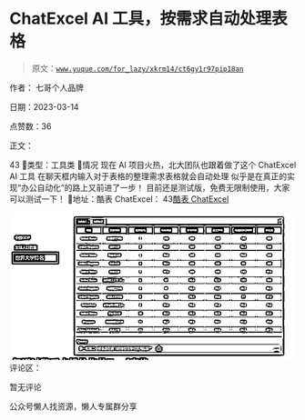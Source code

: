 # ChatExcel AI 工具，按需求自动处理表格

> 原文：[`www.yuque.com/for_lazy/xkrm14/ct6gy1r97pip18an`](https://www.yuque.com/for_lazy/xkrm14/ct6gy1r97pip18an)



作者： 七哥个人品牌



日期：2023-03-14



点赞数：36

<ne-hole id="u0355fb3d" data-lake-id="u0355fb3d">

正文：



43 💊类型：工具类 💊情况 现在 AI 项目火热，北大团队也跟着做了这个 ChatExcel AI 工具 在聊天框内输入对于表格的整理需求表格就会自动处理 似乎是在真正的实现“办公自动化”的路上又前进了一步！ 目前还是测试版，免费无限制使用，大家可以测试一下！ 💊地址：酷表 ChatExcel： 43[酷表 ChatExcel](https://chatexcel.com)



![](img/d78a85fbed705a96a6c374fa28019460.png)  <ne-hole id="udecdd748" data-lake-id="udecdd748"><ne-p id="ua4474cc3" data-lake-id="ua4474cc3">评论区：



暂无评论

<ne-hole id="uc0a4fcb0" data-lake-id="uc0a4fcb0">

公众号懒人找资源，懒人专属群分享

</ne-hole></ne-hole></ne-p></ne-hole>